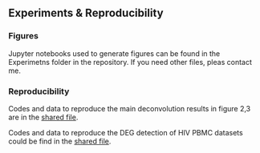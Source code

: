 ## Experiments & Reproducibility

### Figures
Jupyter notebooks used to generate figures can be found in the Experimetns folder in the repository. If you need other files, pleas contact me.

### Reproducibility
Codes and data to reproduce the main deconvolution results in figure 2,3 are in the [shared file](https://drive.google.com/file/d/18vfVZlTj0RDKf86W_QvYKeuIrk0fLjrd/view?usp=sharing).

Codes and data to reproduce the DEG detection of HIV PBMC datasets could be find in the [shared file](https://drive.google.com/file/d/1X8ByjkdZug1VNS9OM_FtbcrAPcK06uvd/view?usp=sharing).



